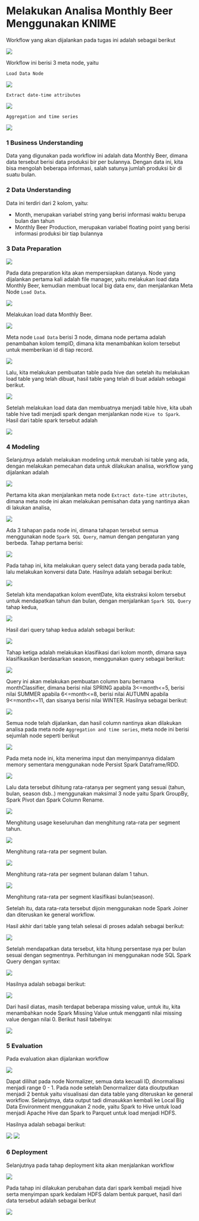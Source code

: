 # Melakukan Analisa Monthly Beer Menggunakan KNIME

Workflow yang akan dijalankan pada tugas ini adalah sebagai berikut

![](/Monthly-Beer/Screenshoot/1.png)

Workflow ini berisi 3 meta node, yaitu

``Load Data Node``

![](/Monthly-Beer/Screenshoot/1.1.png)

``Extract date-time attributes``

![](/Monthly-Beer/Screenshoot/1.2.png)

``Aggregation and time series``

![](/Monthly-Beer/Screenshoot/1.3.png)

### 1 Business Understanding
Data yang digunakan pada workflow ini adalah data Monthly Beer, dimana data tersebut berisi data produksi bir per bulannya. Dengan data ini, kita bisa mengolah beberapa informasi, salah satunya jumlah produksi bir di suatu bulan.

### 2 Data Understanding
Data ini terdiri dari 2 kolom, yaitu:

- Month, merupakan variabel string yang berisi informasi waktu berupa bulan dan tahun
- Monthly Beer Production, merupakan variabel floating point yang berisi informasi produksi bir tiap bulannya

### 3 Data Preparation

![](/Monthly-Beer/Screenshoot/2.png)

Pada data preparation kita akan mempersiapkan datanya. Node yang dijalankan pertama kali adalah file manager, yaitu melakukan load data Monthly Beer, kemudian membuat local big data env, dan menjalankan Meta Node ``Load Data``.

![](/Monthly-Beer/Screenshoot/3.png)

Melakukan load data Monthly Beer.

![](/Monthly-Beer/Screenshoot/1.1.png)

Meta node ``Load Data`` berisi 3 node, dimana node pertama adalah penambahan kolom tempID, dimana kita menambahkan kolom tersebut untuk memberikan id di tiap record.

![](/Monthly-Beer/Screenshoot/4.png)

Lalu, kita melakukan pembuatan table pada hive dan setelah itu melakukan load table yang telah dibuat, hasil table yang telah di buat adalah sebagai berikut.

![](/Monthly-Beer/Screenshoot/5.png)

Setelah melakukan load data dan membuatnya menjadi table hive, kita ubah table hive tadi menjadi spark dengan menjalankan node ``Hive to Spark``. Hasil dari table spark tersebut adalah

![](/Monthly-Beer/Screenshoot/6.png)


### 4 Modeling
Selanjutnya adalah melakukan modeling untuk merubah isi table yang ada, dengan melakukan pemecahan data untuk dilakukan analisa, workflow yang dijalankan adalah

![](/Monthly-Beer/Screenshoot/10.png)

Pertama kita akan menjalankan meta node ``Extract date-time attributes``, dimana meta node ini akan melakukan pemisahan data yang nantinya akan di lakukan analisa,

![](/Monthly-Beer/Screenshoot/1.2.png)

Ada 3 tahapan pada node ini, dimana tahapan tersebut semua menggunakan node ``Spark SQL Query``, namun dengan pengaturan yang berbeda. Tahap pertama berisi:

![](/Monthly-Beer/Screenshoot/7.1.png)

Pada tahap ini, kita melakukan query select data yang berada pada table, lalu melakukan konversi data Date. Hasilnya adalah sebagai berikut:

![](/Monthly-Beer/Screenshoot/7.png)

Setelah kita mendapatkan kolom eventDate, kita ekstraksi kolom tersebut untuk mendapatkan tahun dan bulan, dengan menjalankan ``Spark SQL Query`` tahap kedua,

![](/Monthly-Beer/Screenshoot/8.1.png)

Hasil dari query tahap kedua adalah sebagai berikut:

![](/Monthly-Beer/Screenshoot/8.png)

Tahap ketiga adalah melakukan klasifikasi dari kolom month, dimana saya klasifikasikan berdasarkan season, menggunakan query sebagai berikut:

![](/Monthly-Beer/Screenshoot/9.1.png)

Query ini akan melakukan pembuatan column baru bernama monthClassifier, dimana berisi nilai SPRING apabila 3<=month<=5, berisi nilai SUMMER apabila 6<=month<=8, berisi nilai AUTUMN apabila 9<=month<=11, dan sisanya berisi nilai WINTER. Hasilnya sebagai berikut:

![](/Monthly-Beer/Screenshoot/9.png)

Semua node telah dijalankan, dan hasil column nantinya akan dilakukan analisa pada meta node ``Aggregation and time series``, meta node ini berisi sejumlah node seperti berikut

![](/Monthly-Beer/Screenshoot/1.3.png)

Pada meta node ini, kita menerima input dan menyimpannya didalam memory sementara menggunakan node Persist Spark Dataframe/RDD.

![](/Monthly-Beer/Screenshoot/14.png)

Lalu data tersebut dihitung rata-ratanya per segment yang sesuai (tahun, bulan, season dsb..) menggunakan maksimal 3 node yaitu Spark GroupBy, Spark Pivot dan Spark Column Rename.

![](/Monthly-Beer/Screenshoot/15.png)

Menghitung usage keseluruhan dan menghitung rata-rata per segment tahun.

![](/Monthly-Beer/Screenshoot/15.1.png)

Menghitung rata-rata per segment bulan.

![](/Monthly-Beer/Screenshoot/15.2.png)

Menghitung rata-rata per segment bulanan dalam 1 tahun.

![](/Monthly-Beer/Screenshoot/15.3.png)

Menghitung rata-rata per segment klasifikasi bulan(season).

Setelah itu, data rata-rata tersebut dijoin menggunakan node Spark Joiner dan diteruskan ke general workflow.

Hasil akhir dari table yang telah selesai di proses adalah sebagai berikut:

![](/Monthly-Beer/Screenshoot/16.png)

Setelah mendapatkan data tersebut, kita hitung persentase nya per bulan sesuai dengan segmentnya. Perhitungan ini menggunakan node SQL Spark Query dengan syntax:

![](/Monthly-Beer/Screenshoot/17.1.png)

Hasilnya adalah sebagai berikut:

![](/Monthly-Beer/Screenshoot/17.png)

Dari hasil diatas, masih terdapat beberapa missing value, untuk itu, kita menambahkan node Spark Missing Value untuk mengganti nilai missing value dengan nilai 0. Berikut hasil tabelnya:

![](/Monthly-Beer/Screenshoot/18.png)

### 5 Evaluation
Pada evaluation akan dijalankan workflow

![](/Monthly-Beer/Screenshoot/19.png)

Dapat dilihat pada node Normalizer, semua data kecuali ID, dinormalisasi menjadi range 0 - 1. Pada node setelah Denormalizer data dioutputkan menjadi 2 bentuk yaitu visualisasi dan data table yang diteruskan ke general workflow. Selanjutnya, data output tadi dimasukkan kembali ke Local Big Data Environment menggunakan 2 node, yaitu Spark to Hive untuk load menjadi Apache Hive dan Spark to Parquet untuk load menjadi HDFS.

Hasilnya adalah sebagai berikut:

![](/Monthly-Beer/Screenshoot/20.png)
![](/Monthly-Beer/Screenshoot/20.1.png)


### 6 Deployment
Selanjutnya pada tahap deployment kita akan menjalankan workflow

![](/Monthly-Beer/Screenshoot/21.png)

Pada tahap ini dilakukan perubahan data dari spark kembali mejadi hive serta menyimpan spark kedalam HDFS dalam bentuk parquet, hasil dari data tersebut adalah sebagai berikut

![](/Monthly-Beer/Screenshoot/22.png)

